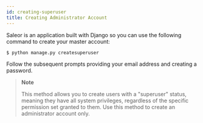 ```yaml
---
id: creating-superuser
title: Creating Administrator Account
---
```


Saleor is an application built with Django so you can use the following command to create your master account:

```console
$ python manage.py createsuperuser
```

Follow the subsequent prompts providing your email address and creating a password.


> **Note**
>
> This method allows you to create users with a "superuser" status, meaning they have all system privileges, regardless of the specific permission set granted to them. Use this method to create an administrator account only. 


